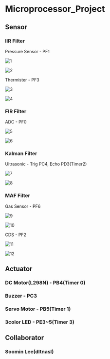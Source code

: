 # Microprocessor_Project

## Sensor

### IIR Filter

Pressure Sensor - PF1

![1](https://github.com/Hyykk/Microprocessor_Project/assets/114062987/4a0495e1-979c-442f-8e9b-bef364bd9e07)

![2](https://github.com/Hyykk/Microprocessor_Project/assets/114062987/0e76e458-ee56-4eeb-9cf2-5832e12f0cb7)


Thermister - PF3

![3](https://github.com/Hyykk/Microprocessor_Project/assets/114062987/545dd814-a821-42fb-9ebc-e312a32ca739)

![4](https://github.com/Hyykk/Microprocessor_Project/assets/114062987/3914c9d6-daf7-4c66-85e3-3640f89a37d0)


### FIR Filter

ADC - PF0

![5](https://github.com/Hyykk/Microprocessor_Project/assets/114062987/355fb3b8-a71c-4c8c-a2be-a286b27ed63a)

![6](https://github.com/Hyykk/Microprocessor_Project/assets/114062987/d58f5639-2cc1-4bf0-bb8b-cf886c463f0f)


### Kalman Filter

Ultrasonic - Trig PC4, Echo PD3(Timer2)

![7](https://github.com/Hyykk/Microprocessor_Project/assets/114062987/22409e84-9003-46fe-8645-dd452251961c)

![8](https://github.com/Hyykk/Microprocessor_Project/assets/114062987/27f9d07d-a22d-455f-82bb-5116fd3039b0)


### MAF Filter

Gas Sensor - PF6

![9](https://github.com/Hyykk/Microprocessor_Project/assets/114062987/d81d6b17-d39b-4d14-9ac4-9497bbd0a0be)

![10](https://github.com/Hyykk/Microprocessor_Project/assets/114062987/318764de-2208-4a4d-b69f-fe992d519542)


CDS - PF2

![11](https://github.com/Hyykk/Microprocessor_Project/assets/114062987/d8ea9006-7030-4ad8-9f21-398be8765583)

![12](https://github.com/Hyykk/Microprocessor_Project/assets/114062987/50642dbb-2cc2-48b2-a09d-86376c45dbfb)


## Actuator

### DC Motor(L298N) - PB4(Timer 0)

### Buzzer - PC3

### Servo Motor - PB5(Timer 1)

### 3color LED - PE3~5(Timer 3)

## Collaborator

### Soomin Lee(dltnasl)
